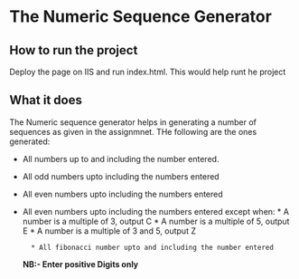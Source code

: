 ﻿The Numeric Sequence Generator
==============================

How to run the project
----------------------

Deploy the page on IIS and run index.html. This would help runt he project

What it does
------------

The Numeric sequence generator helps in generating a number of sequences as given in the assignmnet. THe following are the ones generated:
        
* All numbers up to and including the number entered.
* All odd numbers upto including the numbers entered
* All even numbers upto including the numbers entered
* All even numbers upto including the numbers entered except when:
                * A number is a multiple of 3, output C 
                * A number is a multiple of 5, output E 
                * A number is a multiple of 3 and 5, output Z             
        
        * All fibonacci number upto and including the number entered
    
    
    **NB:- Enter positive Digits only**